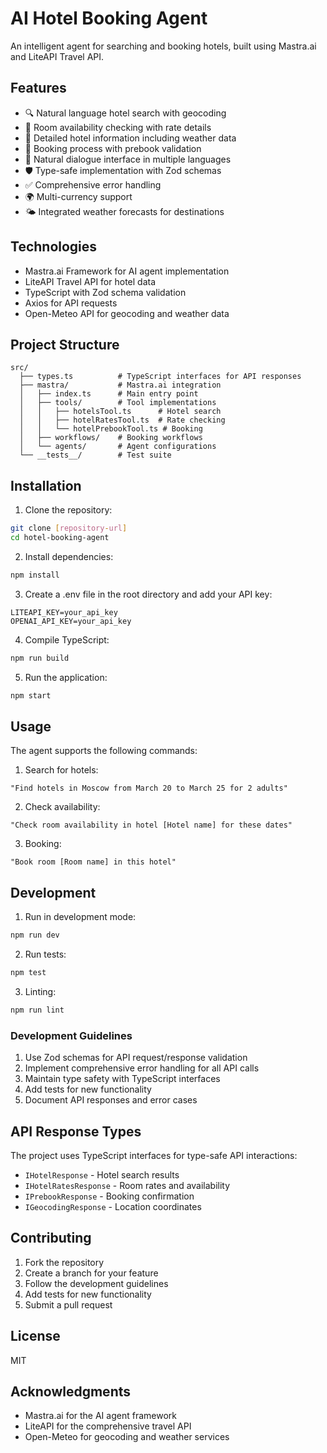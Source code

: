 # AI Hotel Booking Agent

An intelligent agent for searching and booking hotels, built using Mastra.ai and LiteAPI Travel API.

## Features

- 🔍 Natural language hotel search with geocoding
- 📅 Room availability checking with rate details
- 🏨 Detailed hotel information including weather data
- 📝 Booking process with prebook validation
- 💬 Natural dialogue interface in multiple languages
- 🛡️ Type-safe implementation with Zod schemas
- ✅ Comprehensive error handling
- 🌍 Multi-currency support
- 🌤️ Integrated weather forecasts for destinations

## Technologies

- Mastra.ai Framework for AI agent implementation
- LiteAPI Travel API for hotel data
- TypeScript with Zod schema validation
- Axios for API requests
- Open-Meteo API for geocoding and weather data

## Project Structure

```
src/
  ├── types.ts          # TypeScript interfaces for API responses
  ├── mastra/           # Mastra.ai integration
  │   ├── index.ts      # Main entry point
  │   ├── tools/        # Tool implementations
  │   │   ├── hotelsTool.ts      # Hotel search
  │   │   ├── hotelRatesTool.ts  # Rate checking
  │   │   └── hotelPrebookTool.ts # Booking
  │   ├── workflows/    # Booking workflows
  │   └── agents/       # Agent configurations
  └── __tests__/        # Test suite
```

## Installation

1. Clone the repository:

```bash
git clone [repository-url]
cd hotel-booking-agent
```

2. Install dependencies:

```bash
npm install
```

3. Create a .env file in the root directory and add your API key:

```env
LITEAPI_KEY=your_api_key
OPENAI_API_KEY=your_api_key
```

4. Compile TypeScript:

```bash
npm run build
```

5. Run the application:

```bash
npm start
```

## Usage

The agent supports the following commands:

1. Search for hotels:

```
"Find hotels in Moscow from March 20 to March 25 for 2 adults"
```

2. Check availability:

```
"Check room availability in hotel [Hotel name] for these dates"
```

3. Booking:

```
"Book room [Room name] in this hotel"
```

## Development

1. Run in development mode:

```bash
npm run dev
```

2. Run tests:

```bash
npm test
```

3. Linting:

```bash
npm run lint
```

### Development Guidelines

1. Use Zod schemas for API request/response validation
2. Implement comprehensive error handling for all API calls
3. Maintain type safety with TypeScript interfaces
4. Add tests for new functionality
5. Document API responses and error cases

## API Response Types

The project uses TypeScript interfaces for type-safe API interactions:

- `IHotelResponse` - Hotel search results
- `IHotelRatesResponse` - Room rates and availability
- `IPrebookResponse` - Booking confirmation
- `IGeocodingResponse` - Location coordinates

## Contributing

1. Fork the repository
2. Create a branch for your feature
3. Follow the development guidelines
4. Add tests for new functionality
5. Submit a pull request

## License

MIT

## Acknowledgments

- Mastra.ai for the AI agent framework
- LiteAPI for the comprehensive travel API
- Open-Meteo for geocoding and weather services
